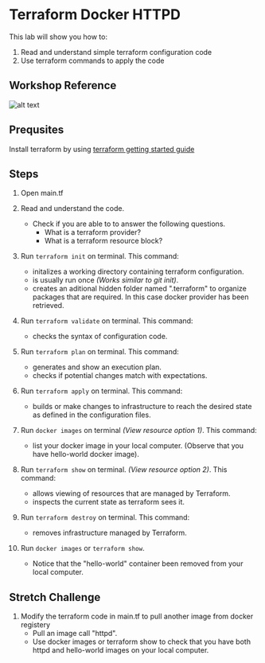 # Terraform Docker HTTPD
This lab will show you how to:
1. Read and understand simple terraform configuration code
2. Use terraform commands to apply the code


## Workshop Reference 
![alt text](https://github.com/gohjiaying/CloudSeedersTerraform/blob/master/images/demo1explanation.png "Workshop 1 Architecture Reference")


## Prequsites
Install terraform by using [terraform getting started guide](https://learn.hashicorp.com/terraform/getting-started/install.html)


## Steps
1. Open main.tf


2. Read and understand the code. 
    - Check if you are able to to answer the following questions.
        - What is a terraform provider?
        - What is a terraform resource block?


3. Run `terraform init` on terminal. This command:
    - initalizes a working directory containing terraform configuration.
    - is usually run once *(Works similar to git init)*.
    - creates an aditional hidden folder named ".terraform" to organize
    packages that are required. In this case docker provider has been retrieved.


4. Run `terraform validate` on terminal. This command:
    - checks the syntax of configuration code.


5. Run `terraform plan` on terminal. This command:
    - generates and show an execution plan.
    - checks if potential changes match with expectations.
 

6. Run `terraform apply` on terminal. This command:
    - builds or make changes to infrastructure to reach the desired state as defined in the configuration files.


7. Run `docker images` on terminal *(View resource option 1)*. This command:
    - list your docker image in your local computer. (Observe that you have hello-world docker image).


8. Run `terraform show` on terminal. *(View resource option 2)*. This command:
    - allows viewing of resources that are managed by Terraform.
    - inspects the current state as terraform sees it.


8. Run `terraform destroy` on terminal. This command:
    - removes infrastructure managed by Terraform.
 

9. Run `docker images` or `terraform show`. 
    - Notice that the "hello-world" container been removed from your local computer.


## Stretch Challenge
1. Modify the terraform code in main.tf to pull another image from docker registery
    - Pull an image call "httpd".
    - Use docker images or terraform show to check that you have both httpd and hello-world images on your local computer.